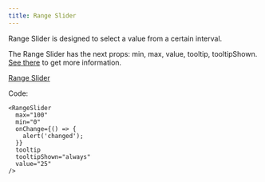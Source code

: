 ```yaml
---
title: Range Slider
---
```


Range Slider is designed to select a value from a certain interval.

The Range Slider has the next props: min, max, value, tooltip, tooltipShown. [See there](/storybook/?path=/docs/core-progress-rangeslider--docs) to get more information.

[Range Slider](/storybook/?path=/story/core-progress-rangeslider--default-progress&args=tooltipShown:always;tooltip:!true)

Code:

```tsx
<RangeSlider 
  max="100" 
  min="0" 
  onChange={() => {
    alert('changed');
  }} 
  tooltip 
  tooltipShown="always" 
  value="25" 
/>
```
